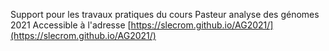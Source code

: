 Support pour les travaux pratiques du cours Pasteur analyse des génomes 2021
Accessible à l'adresse [https://slecrom.github.io/AG2021/](https://slecrom.github.io/AG2021/)
